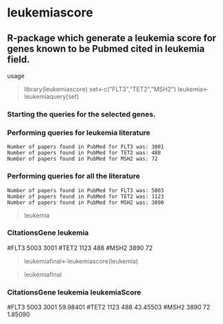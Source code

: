 # leukemiascore
R-package which generate a leukemia score for genes known to be Pubmed cited in leukemia field.
---
usage 
>library(leukemiascore)
>set<-c("FLT3","TET2","MSH2")
>leukemia<-leukemiaquery(set)

### Starting the queries for the selected genes.

### Performing queries for leukemia literature 
	Number of papers found in PubMed for FLT3 was: 3001 
	Number of papers found in PubMed for TET2 was: 488 
	Number of papers found in PubMed for MSH2 was: 72 

### Performing queries for all the literature 
	Number of papers found in PubMed for FLT3 was: 5003 
	Number of papers found in PubMed for TET2 was: 1123 
	Number of papers found in PubMed for MSH2 was: 3890 
  
  
  > leukemia
###     CitationsGene leukemia
#FLT3          5003     3001
#TET2          1123      488
#MSH2          3890       72

>leukemiafinal<-leukemiascore(leukemia)

> leukemiafinal
###     CitationsGene leukemia leukemiaScore
#FLT3          5003     3001      59.98401
#TET2          1123      488      43.45503
#MSH2          3890       72       1.85090
